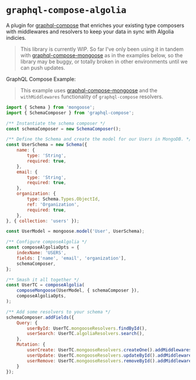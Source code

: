# `graphql-compose-algolia`
A plugin for [graphql-compose](https://github.com/graphql-compose/graphql-compose) that enriches your existing type composers with middlewares and resolvers to keep your data in sync with Algolia indicies.

> This library is currently WIP.
> So far I've only been using it in tandem with [graphql-compose-mongoose](https://github.com/graphql-compose/graphql-compose-mongoose) as in the examples below, so the library may be buggy, or totally broken in other environments until we can push updates.

GraphQL Compose Example:
> This example uses [graphql-compose-mongoose](https://github.com/graphql-compose/graphql-compose-mongoose) and the `withMiddlewares` functionality of `graphql-compose` resolvers.

```js
import { Schema } from 'mongoose';
import { SchemaComposer } from 'graphql-compose';

/** Instantiate the schema composer */
const schemaComposer = new SchemaComposer();

/** Define the Schema and create the model for our Users in MongoDB. */
const UserSchema = new Schema({
	name: {
		type: 'String',
		required: true,
	},
	email: {
		type: 'String',
		required: true,
	},
	organization: {
		type: Schema.Types.ObjectId,
		ref: 'Organization',
		required: true,
	},
}, { collection: 'users' });

const UserModel = mongoose.model('User', UserSchema);

/** Configure composeAlgolia */
const composeAlgoliaOpts = {
	indexName: 'USERS',
	fields: ['name', 'email', 'organization'],
	schemaComposer,
};

/** Smash it all together */
const UserTC = composeAlgolia(
	composeMongoose(UserModel, { schemaComposer }),
	composeAlgoliaOpts,
);

/** Add some resolvers to your schema */
schemaComposer.addFields({
	Query: {
		userById: UserTC.mongooseResolvers.findById(),
		userSearch: UserTC.algoliaResolvers.search(),
	},
	Mutation: {
		userCreate: UserTC.mongooseResolvers.createOne().addMiddlewares([UserTC.algoliaMiddlewares.sync]),
		userUpdate: UserTC.mongooseResolvers.updateById().addMiddlewares([UserTC.algoliaMiddlewares.sync]),
		userRemove: UserTC.mongooseResolvers.removeById().addMiddlewares([UserTC.algoliaMiddlewares.remove]),
	}
});
```
